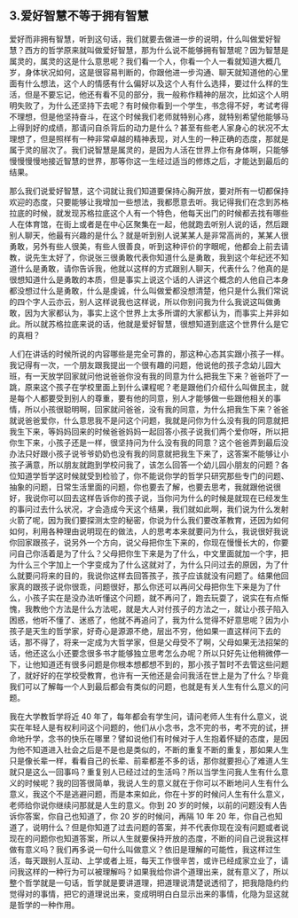 ## 3.爱好智慧不等于拥有智慧
爱好而非拥有智慧，听到这句话，我们就要去做进一步的说明，什么叫做爱好智慧？西方的哲学原来就叫做爱好智慧，那为什么说不能够拥有智慧呢？因为智慧是属灵的，属灵的这是什么意思呢？我们看一个人，你看一个人一看就知道大概几岁，身体状况如何，这是很容易判断的，你跟他进一步沟通、聊天就知道他的心里面有什么想法，这个人的情感有什么偏好以及这个人有什么选择，要过什么样的生活，但是不要忘记，他还有看不见的部分，我一般称作精神的层次，比如这个人明明失败了，为什么还坚持下去呢？有时候你看到一个学生，书念得不好，考试考得不理想，但是他坚持奋斗，在这个时候我们老师就特别心疼，就特别希望他能够马上得到好的成绩，那请问自杀背后的动力是什么？甚至有些老人家身心的状况不太理想了，但是照样有一种非常卓越的精神表现，对人生的一种正确的态度，那就是属于灵的层次了。我们说智慧是属灵的，是因为人活在世界上你有身体啊，只能够慢慢慢慢地接近智慧的世界，那等你这一生经过适当的修炼之后，才能达到最后的结果。


那么我们说爱好智慧，这个词就让我们知道要保持心胸开放，要对所有一切都保持欢迎的态度，只要能够让我增加一些想法，我都愿意去听。我记得我们在念到苏格拉底的时候，就发现苏格拉底这个人有一个特色，他每天出门的时候都去找有哪些人在体育馆，在街上或者是在中心区聚集在一起，他就跑去听别人说的话，然后跟别人聊天，他最有兴趣的是什么？就是听到别人说某某人是非常高尚的，某某人很勇敢，另外有些人很美，有些人很善良，听到这种评价的字眼呢，他都会上前去请教，说先生太好了，你说张三很勇敢代表你知道什么是勇敢，我到这个年纪还不知道什么是勇敢，请你告诉我，他就以这样的方式跟别人聊天，代表什么？他真的是很想知道什么是勇敢的本质，但是事实上说这个话的人讲这个概念的人他自己本身都没想过什么是勇敢，什么是虔诚，什么叫做爱都没想清楚，他只是什么我们常说的四个字人云亦云，别人这样说我也这样说，所以你别问我为什么我说这叫做勇敢，因为大家都认为，事实上这个世界上太多所谓的大家都认为，而事实上并非如此。所以就苏格拉底来说的话，他就是爱好智慧，很想知道到底这个世界什么是它的真相？


人们在讲话的时候所说的内容哪些是完全可靠的，那这种心态其实跟小孩子一样。我记得有一次，一个朋友跟我提出一个很有趣的问题，他说他的孩子念幼儿园大班，有一天放学回家就问他说爸爸你没有我的同意为什么把我生下来？爸爸吓了一跳，原来这个孩子在学校里面上到什么课程呢？老是跟他们介绍什么叫做民主，就是每个人都要受到别人的尊重，要有他的同意，别人才能够做一些跟他相关的事情，所以小孩很聪明啊，回家就问爸爸，没有我的同意，为什么把我生下来？爸爸就说爸爸爱你，什么意思我不是问这个问题，我就是问你为什么没有我的同意就把我生下来，等妈妈回来的时候爸爸妈妈一起回答小孩子说我们两个爱你呀，所以把你生下来，小孩子还是一样，很坚持问为什么没有我的同意？这个爸爸弄到最后没办法只好跟小孩子说爷爷奶奶也没有我的同意就把我生下来了，这答案不能够让小孩子满意，所以朋友就跑到学校问我了，该怎么回答一个幼儿园小朋友的问题？各位知道学哲学这时候就受到检验了，你不能说你学的哲学只研究那些专门的问题、抽象的问题，日常生活里面的问题，你也要去了解，也要去思考，我就跟他说很好，我说你可以回去这样告诉你的孩子说，当你问为什么的时候是就现在已经发生的事问过去什么状况，才会造成今天这个结果，我们就如此啊，我们说为什么发射火箭了呢，因为我们要探测太空的秘密，你说为什么我们要改革教育，还因为如何如何，利用各种理由说明现在的做法，人的思考本来就要问为什么，我说很好我说你回家跟孩子，说另外一个方向，说父母把你生下来的，你现在慢慢长大的，你要问自己你活着是为了什么？父母把你生下来是为了什么，中文里面就加一个字，把为什么三个字加上一个字变成为了什么这就对了，为什么只问过去的原因，为了什么就要问将来的目的，我说你这样去回答孩子，孩子应该就没有问题了。结果他回家真的跟孩子说你很乖，问题很好，那么你还可以再问父母把你生下来是为了什么，小孩子实在是没办法听懂这个问题，就不再问了，跑去玩耍了，说实在有点惭愧，我教他个方法是什么方法呢，就是大人对付孩子的方法之一，就让小孩子陷入困惑，他听不懂了、迷惑了，他就不再追问了，我为什么觉得不好意思呢？因为小孩子是天生的哲学家，好奇心是源源不绝，层出不穷，他如果一直这样问下去的话，那不得了，将来一定成为大哲学家，但是父母受不了啊，父母如果无法招架的话，他还这么小还要念很多书才能够独立思考怎么办呢？所以只好先让他稍微停一下，让他知道还有很多问题是你根本想都想不到的，那小孩子暂时不去管这些问题了，就好好的在学校受教育，也许有一天他还是会问我活在世上是为了什么？毕竟我们可以了解每一个人到最后都会有类似的问题，也就是有关人生有什么意义的问题。


我在大学教哲学将近 40 年了，每年都会有学生问，请问老师人生有什么意义，说实在年轻人是有权利问这个问题的，他们从小念书，念不完的书，考不完的试，拼命地升学，念书的快乐在哪里？譬如说他们有时候对于人生抱着怀疑的态度，是因为他不知道进入社会之后是不是也是类似的，不断的重复不断的重复，那如果人生只是像长辈一样，看看自己的长辈、前辈都差不多的话，那你就要担心了难道人生就只是这么一回事吗？重复别人已经过过的生活吗？所以当学生问我人生有什么意义的时候呢？我的回答很简单，我说人生的意义就在于你可以不断地问人生有什么意义，我这个不是逃避问题，而是本来如此，你在十岁的时候问人生有什么意义，老师给你说你继续问那就是人生的意义。你到 20 岁的时候，以前的问题没有人告诉你答案，你自己也知道了，你 20 岁的时候问，再隔 10 年 20 年，你自己也知道了，说明什么？但是你知道了过去问题的答案，并不代表你现在没有问题或者说现在的问题你也知道答案，所以人生就要保持开放的态度，不断的问自己说我这样做有意义吗？我们再多说一句什么叫做意义？依旧是理解的可能性，我这样过生活，每天跟别人互动、上学或者上班，每天工作很辛苦，或许已经成家立业了，请问我这样的一种行为可以被理解吗？如果我给你讲个道理出来，就有意义了，所以整个哲学就是一句话，哲学就是要讲道理，把道理说清楚说透彻了，把我隐隐约约觉得对的事情，把它的道理说出来，变成明明白白显示出来的事情，化隐为显这就是哲学的一种作用。

